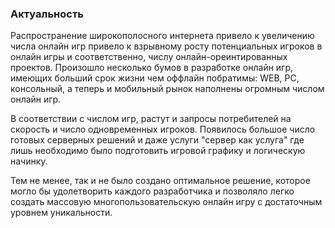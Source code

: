 ### Актуальность 
Распространение широкополосного интернета привело к увеличению числа онлайн игр привело к взрывному росту потенциальных игроков в онлайн игры и соответственно, числу онлайн-ореинтированных проектов. Произошло несколько бумов в разработке онлайн игр, имеющих больший срок жизни чем оффлайн побратимы: WEB, PC, консольный, а теперь и мобильный рынок наполнены огромным числом онлайн игр. 

В соответствии с числом игр, растут и запросы потребителей на скорость и число одновременных игроков. Появилось большое число готовых серверных решений и даже услуги "сервер как услуга" где лишь необходимо было подготовить игровой графику и логическую начинку.

Тем не менее, так и не было создано оптимальное решение, которое могло бы удолетворить каждого разработчика и позволяло легко создать массовую многопользовательскую онлайн игру с достаточным уровнем уникальности.
